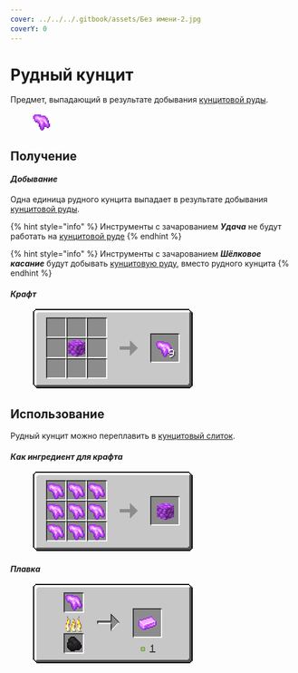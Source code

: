 ```yaml
---
cover: ../../../.gitbook/assets/Без имени-2.jpg
coverY: 0
---
```


# Рудный кунцит

Предмет, выпадающий в результате добывания [кунцитовой руды](../../rudy/kuncitovaya-ruda.md).

<figure><img src="../../../.gitbook/assets/raw_pink_ore.png" alt=""><figcaption></figcaption></figure>

## Получение

#### _Добывание_

Одна единица рудного кунцита выпадает в результате добывания [кунцитовой руды](../../rudy/kuncitovaya-ruda.md).

{% hint style="info" %}
Инструменты с зачарованием _**Удача**_ не будут работать на [кунцитовой руде](../../rudy/kuncitovaya-ruda.md)
{% endhint %}

{% hint style="info" %}
Инструменты с зачарованием _**Шёлковое касание**_ будут добывать [кунцитовую руду](../../rudy/kuncitovaya-ruda.md), вместо рудного кунцита
{% endhint %}

#### _Крафт_



<figure><img src="../../../.gitbook/assets/raw_pink_ore_result-multi.png" alt=""><figcaption></figcaption></figure>

## Использование

Рудный кунцит можно переплавить в [кунцитовый слиток](kuncitovyi-slitok.md).

#### _Как ингредиент для крафта_

<figure><img src="../../../.gitbook/assets/raw_pink_ore_block_result-x1.png" alt=""><figcaption></figcaption></figure>

#### _Плавка_

<figure><img src="../../../.gitbook/assets/raw_pink_ore_ing.png" alt=""><figcaption></figcaption></figure>
